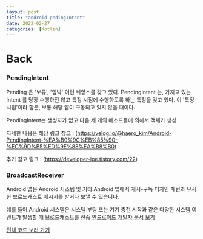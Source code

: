 ```yaml
---
layout: post
title: "android pedingIntent"
date: 2022-02-27
categories: [Kotlin]
---
```


# Back

### PendingIntent

Pending 은 '보류', '임박' 이런 뉘앙스를 갖고 있다. PendingIntent 는, 가지고 있는 Intent 를 당장 수행하진 않고 특정 시점에 수행하도록 하는 특징을 갖고 있다. 이 '특정 시점'이라 함은, 보통 해당 앱이 구동되고 있지 않을 때이다.

PendingIntent는 생성자가 없고 다음 세 개의 메소드들에 의해서 객체가 생성

자세한 내용은 해당 링크 참고 : (https://velog.io/@haero_kim/Android-PendingIntent-%EA%B0%9C%EB%85%90-%EC%9D%B5%ED%9E%88%EA%B8%B0)

추가 참고 링크 : (https://developer-joe.tistory.com/22)

### BroadcastReceiver

Android 앱은 Android 시스템 및 기타 Android 앱에서 게시-구독 디자인 패턴과 유사한 브로드캐스트 메시지를 받거나 보낼 수 있습니다.

예를 들어 Android 시스템은 시스템 부팅 또는 기기 충전 시작과 같은 다양한 시스템 이벤트가 발생할 때 브로드캐스트를 전송
[안드로이드 개발자 문서 보기](https://developer.android.com/guide/components/broadcasts?hl=ko)

[전체 코드 보러 가기](https://github.com/byunginK/Andriod_Project/tree/main/chapter10)
